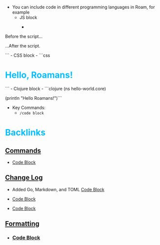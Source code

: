 - You can include code in different programming languages in Roam, for example
    - JS block
        - ```javascript
<!DOCTYPE HTML>
<html>

<body>

  <p>Before the script...</p>

  <script>
    alert( 'Hello, Roamans!' );
  </script>

  <p>...After the script.</p>

</body>

</html>```
    - CSS block
        - ```css
<style type="text/css">
h1 {
	color: DeepSkyBlue;
}
</style>

<h1>Hello, Roamans!</h1>```
    - Clojure block
        - ```clojure
(ns hello-world.core)

(println "Hello Roamans!")```
- Key Commands:
    - `/code block`

# Backlinks
## [ Commands](< Commands.md>)
- [Code Block](<Code Block.md>)

## [Change Log](<Change Log.md>)
- Added Go, Markdown, and TOML [Code Block](<Code Block.md>)

- [Code Block](<Code Block.md>)

- [Code Block](<Code Block.md>)

## [Formatting](<Formatting.md>)
- ### [Code Block](<Code Block.md>)

